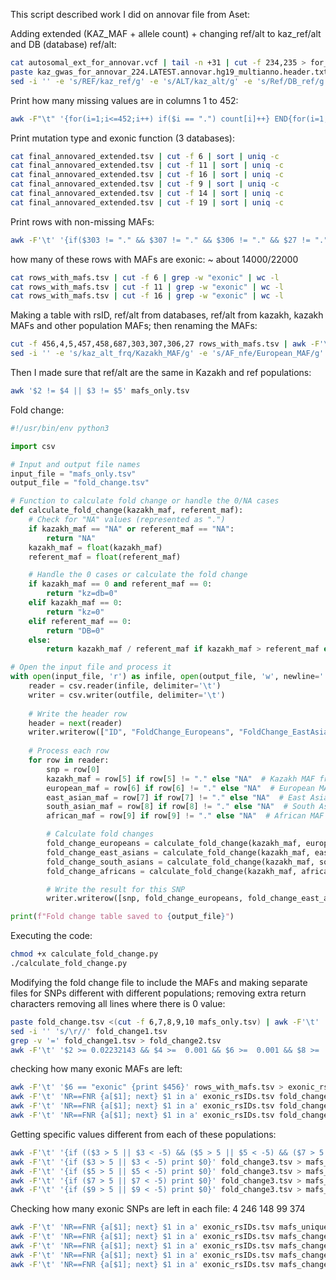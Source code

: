 This script described work I did on annovar file from Aset:

Adding extended (KAZ_MAF + allele count) + changing ref/alt to kaz_ref/alt and DB (database) ref/alt:
```bash
cat autosomal_ext_for_annovar.vcf | tail -n +31 | cut -f 234,235 > for_extended_vcf.tsv
paste kaz_gwas_for_annovar_224.LATEST.annovar.hg19_multianno.header.txt for_extended_vcf.tsv > final_annovared_extended.tsv
sed -i '' -e 's/REF/kaz_ref/g' -e 's/ALT/kaz_alt/g' -e 's/Ref/DB_ref/g' -e 's/Alt/DB_alt/g' final_annovared_extended.tsv
```

Print how many missing values are in columns 1 to 452:
```bash
awk -F"\t" '{for(i=1;i<=452;i++) if($i == ".") count[i]++} END{for(i=1;i<=452;i++) print "Column " i ": " count[i]}' final_annovared_extended.tsv 
```

Print mutation type and exonic function (3 databases):
```bash
cat final_annovared_extended.tsv | cut -f 6 | sort | uniq -c
cat final_annovared_extended.tsv | cut -f 11 | sort | uniq -c
cat final_annovared_extended.tsv | cut -f 16 | sort | uniq -c
cat final_annovared_extended.tsv | cut -f 9 | sort | uniq -c
cat final_annovared_extended.tsv | cut -f 14 | sort | uniq -c
cat final_annovared_extended.tsv | cut -f 19 | sort | uniq -c
```

Print rows with non-missing MAFs: 
```bash
awk -F'\t' '{if($303 != "." && $307 != "." && $306 != "." && $27 != ".") print $0}' final_annovared_extended.tsv > rows_with_mafs.tsv
```

how many of these rows with MAFs are exonic: ~ about 14000/22000
```bash
cat rows_with_mafs.tsv | cut -f 6 | grep -w "exonic" | wc -l
cat rows_with_mafs.tsv | cut -f 11 | grep -w "exonic" | wc -l
cat rows_with_mafs.tsv | cut -f 16 | grep -w "exonic" | wc -l
```

Making a table with rsID, ref/alt from databases, ref/alt from kazakh, kazakh MAFs and other population MAFs; then renaming the MAFs:
```bash
cut -f 456,4,5,457,458,687,303,307,306,27 rows_with_mafs.tsv | awk -F'\t' '{print $7, $1, $2, $8, $9, $10, $6, $5, $3, $4}' OFS='\t' > mafs_only.tsv
sed -i '' -e 's/kaz_alt_frq/Kazakh_MAF/g' -e 's/AF_nfe/European_MAF/g' -e 's/AF_eas/EastAsian_MAF/g' -e 's/SAS.sites.2015_08/SouthAsian_MAF/g' -e 's/AF_afr/African_MAF/g' mafs_only.tsv
```

Then I made sure that ref/alt are the same in Kazakh and ref populations:
```bash
awk '$2 != $4 || $3 != $5' mafs_only.tsv
```

Fold change:
```python
#!/usr/bin/env python3

import csv

# Input and output file names
input_file = "mafs_only.tsv"
output_file = "fold_change.tsv"

# Function to calculate fold change or handle the 0/NA cases
def calculate_fold_change(kazakh_maf, referent_maf):
    # Check for "NA" values (represented as ".")
    if kazakh_maf == "NA" or referent_maf == "NA":
        return "NA"
    kazakh_maf = float(kazakh_maf)
    referent_maf = float(referent_maf)

    # Handle the 0 cases or calculate the fold change
    if kazakh_maf == 0 and referent_maf == 0:
        return "kz=db=0"
    elif kazakh_maf == 0:
        return "kz=0"
    elif referent_maf == 0:
        return "DB=0"
    else:
        return kazakh_maf / referent_maf if kazakh_maf > referent_maf else -(referent_maf / kazakh_maf)

# Open the input file and process it
with open(input_file, 'r') as infile, open(output_file, 'w', newline='') as outfile:
    reader = csv.reader(infile, delimiter='\t')
    writer = csv.writer(outfile, delimiter='\t')
    
    # Write the header row
    header = next(reader)
    writer.writerow(["ID", "FoldChange_Europeans", "FoldChange_EastAsians", "FoldChange_SouthAsians", "FoldChange_Africans"])
    
    # Process each row
    for row in reader:
        snp = row[0]
        kazakh_maf = row[5] if row[5] != "." else "NA"  # Kazakh MAF from column 6
        european_maf = row[6] if row[6] != "." else "NA"  # European MAF from column 7
        east_asian_maf = row[7] if row[7] != "." else "NA"  # East Asian MAF from column 8
        south_asian_maf = row[8] if row[8] != "." else "NA"  # South Asian MAF from column 9
        african_maf = row[9] if row[9] != "." else "NA"  # African MAF from column 10

        # Calculate fold changes
        fold_change_europeans = calculate_fold_change(kazakh_maf, european_maf)
        fold_change_east_asians = calculate_fold_change(kazakh_maf, east_asian_maf)
        fold_change_south_asians = calculate_fold_change(kazakh_maf, south_asian_maf)
        fold_change_africans = calculate_fold_change(kazakh_maf, african_maf)

        # Write the result for this SNP
        writer.writerow([snp, fold_change_europeans, fold_change_east_asians, fold_change_south_asians, fold_change_africans])

print(f"Fold change table saved to {output_file}")
```

Executing the code:
```bash
chmod +x calculate_fold_change.py 
./calculate_fold_change.py
```

Modifying the fold change file to include the MAFs and making separate files for SNPs different with different populations; 
removing extra return characters
removing all lines where there is 0 value:

```bash
paste fold_change.tsv <(cut -f 6,7,8,9,10 mafs_only.tsv) | awk -F'\t' '{print $1, $6, $2, $7, $3, $8, $4, $9, $5, $10}' OFS='\t' > fold_change1.tsv
sed -i '' 's/\r//' fold_change1.tsv
grep -v '=' fold_change1.tsv > fold_change2.tsv
awk -F'\t' '$2 >= 0.02232143 && $4 >=  0.001 && $6 >=  0.001 && $8 >=  0.01 && $10 >=  0.001' fold_change2.tsv > fold_change3.tsv
```

checking how many exonic MAFs are left:
```bash
awk -F'\t' '$6 == "exonic" {print $456}' rows_with_mafs.tsv > exonic_rsIDs.tsv
awk -F'\t' 'NR==FNR {a[$1]; next} $1 in a' exonic_rsIDs.tsv fold_change1.tsv | wc -l
awk -F'\t' 'NR==FNR {a[$1]; next} $1 in a' exonic_rsIDs.tsv fold_change2.tsv | wc -l
awk -F'\t' 'NR==FNR {a[$1]; next} $1 in a' exonic_rsIDs.tsv fold_change3.tsv | wc -l
```

Getting specific values different from each of these populations:
```bash
awk -F'\t' '{if (($3 > 5 || $3 < -5) && ($5 > 5 || $5 < -5) && ($7 > 5 || $7 < -5) && ($9 > 5 || $9 < -5)) print $0}' fold_change3.tsv > mafs_unique.tsv
awk -F'\t' '{if ($3 > 5 || $3 < -5) print $0}' fold_change3.tsv > mafs_change_euro.tsv
awk -F'\t' '{if ($5 > 5 || $5 < -5) print $0}' fold_change3.tsv > mafs_change_eastAsia.tsv
awk -F'\t' '{if ($7 > 5 || $7 < -5) print $0}' fold_change3.tsv > mafs_change_southAsia.tsv
awk -F'\t' '{if ($9 > 5 || $9 < -5) print $0}' fold_change3.tsv > mafs_change_afro.tsv
```

Checking how many exonic SNPs are left in each file: 4 246 148 99 374
```bash
awk -F'\t' 'NR==FNR {a[$1]; next} $1 in a' exonic_rsIDs.tsv mafs_unique.tsv | wc -l
awk -F'\t' 'NR==FNR {a[$1]; next} $1 in a' exonic_rsIDs.tsv mafs_change_euro.tsv | wc -l
awk -F'\t' 'NR==FNR {a[$1]; next} $1 in a' exonic_rsIDs.tsv mafs_change_eastAsia.tsv | wc -l
awk -F'\t' 'NR==FNR {a[$1]; next} $1 in a' exonic_rsIDs.tsv mafs_change_southAsia.tsv | wc -l
awk -F'\t' 'NR==FNR {a[$1]; next} $1 in a' exonic_rsIDs.tsv mafs_change_afro.tsv | wc -l
```
